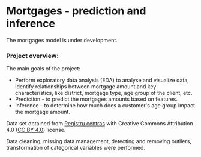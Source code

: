 # Mortgages -  prediction and inference

The mortgages model is under development.

### Project overview:

The main goals of the project:
* Perform exploratory data analysis (EDA) to analyse and visualize data, identify relationships between mortgage amount 
and key characteristics, like district, mortgage type, age group of the client, etc.     
* Prediction  - to predict the mortgages amounts based on features.
* Inference - to determine how much does a customer's age group impact the mortgage amount.

Data set obtained from [Registrų centras](https://www.registrucentras.lt/p/1561) with Creative Commons Attribution 4.0 
([CC BY 4.0](https://creativecommons.org/licenses/by/4.0/deed.lt)) license. 

Data cleaning, missing data management, detecting and removing outliers, transformation of categorical variables
were performed. 
 
